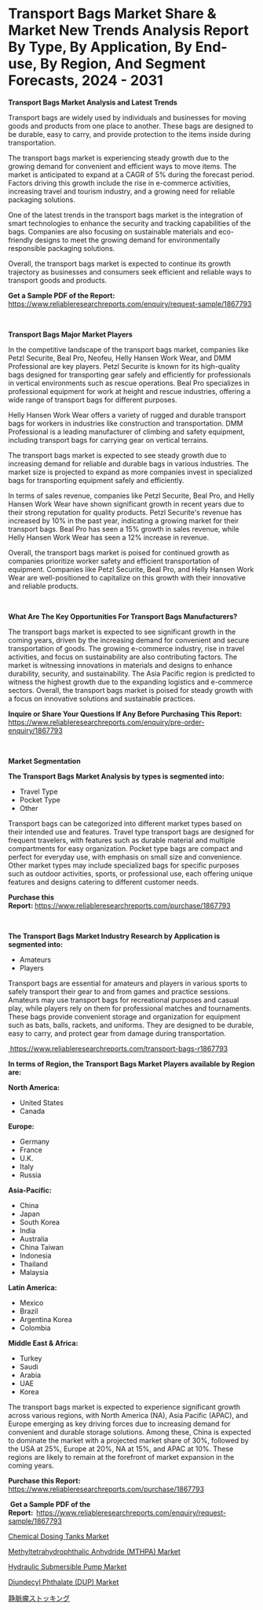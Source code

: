 <p><h1>Transport Bags Market Share & Market New Trends Analysis Report By Type, By Application, By End-use, By Region, And Segment Forecasts, 2024 - 2031</h1></p><p><strong>Transport Bags Market Analysis and Latest Trends</strong></p>
<p><p>Transport bags are widely used by individuals and businesses for moving goods and products from one place to another. These bags are designed to be durable, easy to carry, and provide protection to the items inside during transportation.</p><p>The transport bags market is experiencing steady growth due to the growing demand for convenient and efficient ways to move items. The market is anticipated to expand at a CAGR of 5% during the forecast period. Factors driving this growth include the rise in e-commerce activities, increasing travel and tourism industry, and a growing need for reliable packaging solutions.</p><p>One of the latest trends in the transport bags market is the integration of smart technologies to enhance the security and tracking capabilities of the bags. Companies are also focusing on sustainable materials and eco-friendly designs to meet the growing demand for environmentally responsible packaging solutions.</p><p>Overall, the transport bags market is expected to continue its growth trajectory as businesses and consumers seek efficient and reliable ways to transport goods and products.</p></p>
<p><strong>Get a Sample PDF of the Report:&nbsp;</strong> <a href="https://www.reliableresearchreports.com/enquiry/request-sample/1867793">https://www.reliableresearchreports.com/enquiry/request-sample/1867793</a></p>
<p>&nbsp;</p>
<p><strong>Transport Bags Major Market Players</strong></p>
<p><p>In the competitive landscape of the transport bags market, companies like Petzl Securite, Beal Pro, Neofeu, Helly Hansen Work Wear, and DMM Professional are key players. Petzl Securite is known for its high-quality bags designed for transporting gear safely and efficiently for professionals in vertical environments such as rescue operations. Beal Pro specializes in professional equipment for work at height and rescue industries, offering a wide range of transport bags for different purposes.</p><p>Helly Hansen Work Wear offers a variety of rugged and durable transport bags for workers in industries like construction and transportation. DMM Professional is a leading manufacturer of climbing and safety equipment, including transport bags for carrying gear on vertical terrains.</p><p>The transport bags market is expected to see steady growth due to increasing demand for reliable and durable bags in various industries. The market size is projected to expand as more companies invest in specialized bags for transporting equipment safely and efficiently.</p><p>In terms of sales revenue, companies like Petzl Securite, Beal Pro, and Helly Hansen Work Wear have shown significant growth in recent years due to their strong reputation for quality products. Petzl Securite's revenue has increased by 10% in the past year, indicating a growing market for their transport bags. Beal Pro has seen a 15% growth in sales revenue, while Helly Hansen Work Wear has seen a 12% increase in revenue.</p><p>Overall, the transport bags market is poised for continued growth as companies prioritize worker safety and efficient transportation of equipment. Companies like Petzl Securite, Beal Pro, and Helly Hansen Work Wear are well-positioned to capitalize on this growth with their innovative and reliable products.</p></p>
<p>&nbsp;</p>
<p><strong>What Are The Key Opportunities For Transport Bags Manufacturers?</strong></p>
<p><p>The transport bags market is expected to see significant growth in the coming years, driven by the increasing demand for convenient and secure transportation of goods. The growing e-commerce industry, rise in travel activities, and focus on sustainability are also contributing factors. The market is witnessing innovations in materials and designs to enhance durability, security, and sustainability. The Asia Pacific region is predicted to witness the highest growth due to the expanding logistics and e-commerce sectors. Overall, the transport bags market is poised for steady growth with a focus on innovative solutions and sustainable practices.</p></p>
<p><strong>Inquire or Share Your Questions If Any Before Purchasing This Report:</strong> <a href="https://www.reliableresearchreports.com/enquiry/pre-order-enquiry/1867793">https://www.reliableresearchreports.com/enquiry/pre-order-enquiry/1867793</a></p>
<p>&nbsp;</p>
<p><strong>Market Segmentation</strong></p>
<p><strong>The Transport Bags Market Analysis by types is segmented into:</strong></p>
<p><ul><li>Travel Type</li><li>Pocket Type</li><li>Other</li></ul></p>
<p><p>Transport bags can be categorized into different market types based on their intended use and features. Travel type transport bags are designed for frequent travelers, with features such as durable material and multiple compartments for easy organization. Pocket type bags are compact and perfect for everyday use, with emphasis on small size and convenience. Other market types may include specialized bags for specific purposes such as outdoor activities, sports, or professional use, each offering unique features and designs catering to different customer needs.</p></p>
<p><strong>Purchase this Report:&nbsp;</strong><a href="https://www.reliableresearchreports.com/purchase/1867793">https://www.reliableresearchreports.com/purchase/1867793</a></p>
<p>&nbsp;</p>
<p><strong>The Transport Bags Market Industry Research by Application is segmented into:</strong></p>
<p><ul><li>Amateurs</li><li>Players</li></ul></p>
<p><p>Transport bags are essential for amateurs and players in various sports to safely transport their gear to and from games and practice sessions. Amateurs may use transport bags for recreational purposes and casual play, while players rely on them for professional matches and tournaments. These bags provide convenient storage and organization for equipment such as bats, balls, rackets, and uniforms. They are designed to be durable, easy to carry, and protect gear from damage during transportation.</p></p>
<p><a href="https://www.reliableresearchreports.com/transport-bags-r1867793">&nbsp;https://www.reliableresearchreports.com/transport-bags-r1867793</a></p>
<p><strong>In terms of Region, the Transport Bags Market Players available by Region are:</strong></p>
<p>
    <p> <strong> North America: </strong>
        <ul>
            <li>United States</li>
            <li>Canada</li>
        </ul>
        </p> 
    <p> <strong> Europe: </strong>
        <ul>
            <li>Germany</li>
            <li>France</li>
            <li>U.K.</li>
            <li>Italy</li>
            <li>Russia</li>
        </ul>
        </p> 
    <p> <strong> Asia-Pacific: </strong>
        <ul>
            <li>China</li>
            <li>Japan</li>
            <li>South Korea</li>
            <li>India</li>
            <li>Australia</li>
            <li>China Taiwan</li>
            <li>Indonesia</li>
            <li>Thailand</li>
            <li>Malaysia</li>
        </ul>
        </p> 
    <p> <strong> Latin America: </strong>
        <ul>
            <li>Mexico</li>
            <li>Brazil</li>
            <li>Argentina Korea</li>
            <li>Colombia</li>
        </ul>
        </p> 
    <p> <strong> Middle East & Africa: </strong>
        <ul>
            <li>Turkey</li>
            <li>Saudi</li>
            <li>Arabia</li>
            <li>UAE</li>
            <li>Korea</li>
        </ul>
    </p>
    </p>
<p><p>The transport bags market is expected to experience significant growth across various regions, with North America (NA), Asia Pacific (APAC), and Europe emerging as key driving forces due to increasing demand for convenient and durable storage solutions. Among these, China is expected to dominate the market with a projected market share of 30%, followed by the USA at 25%, Europe at 20%, NA at 15%, and APAC at 10%. These regions are likely to remain at the forefront of market expansion in the coming years.</p></p>
<p><strong>Purchase this Report: </strong><a href="https://www.reliableresearchreports.com/purchase/1867793">https://www.reliableresearchreports.com/purchase/1867793</a></p>
<p>&nbsp;<strong>Get a Sample PDF of the Report:&nbsp;&nbsp;</strong><a href="https://www.reliableresearchreports.com/enquiry/request-sample/1867793">https://www.reliableresearchreports.com/enquiry/request-sample/1867793</a></p>
<p><strong></strong></p>
<p><p><a href="https://github.com/Sherrillcrooksxa8i18ucf2m/Market-Research-Report-List-2/blob/main/chemical-dosing-tanks-market.md">Chemical Dosing Tanks Market</a></p><p><a href="https://issuu.com/reportprime-2/docs/methyltetrahydrophthalic-anhydride-mthpa-market-si">Methyltetrahydrophthalic Anhydride (MTHPA) Market</a></p><p><a href="https://www.linkedin.com/pulse/decoding-hydraulic-submersible-pump-market-metrics-share-trends-vsebf">Hydraulic Submersible Pump Market</a></p><p><a href="https://issuu.com/reportprime-2/docs/diundecyl-phthalate-dup-market-size-2030.pptx">Diundecyl Phthalate (DUP) Market</a></p><p><a href="https://github.com/JacksonWiza1924/Market-Research-Report-List-1/blob/main/911990057656.md">静脈瘤ストッキング</a></p></p>